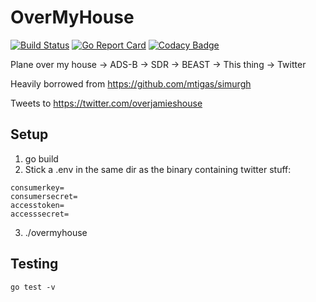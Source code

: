# OverMyHouse
[![Build Status](https://travis-ci.org/jsmithedin/overmyhouse.svg?branch=master)](https://travis-ci.org/jsmithedin/overmyhouse)
[![Go Report Card](https://goreportcard.com/badge/github.com/jsmithedin/overmyhouse)](https://goreportcard.com/report/github.com/jsmithedin/overmyhouse)
[![Codacy Badge](https://api.codacy.com/project/badge/Grade/1c04c8ad7be744dfaf136234db208cd7)](https://www.codacy.com/manual/jsmithedin/overmyhouse?utm_source=github.com&amp;utm_medium=referral&amp;utm_content=jsmithedin/overmyhouse&amp;utm_campaign=Badge_Grade)

Plane over my house -> ADS-B -> SDR -> BEAST -> This thing -> Twitter

Heavily borrowed from <https://github.com/mtigas/simurgh>

Tweets to <https://twitter.com/overjamieshouse>

## Setup
1.  go build
2.  Stick a .env in the same dir as the binary containing twitter stuff: 
```shell script
consumerkey=
consumersecret=
accesstoken=
accesssecret=
```
3.  ./overmyhouse
## Testing
``` shell script
go test -v
```
